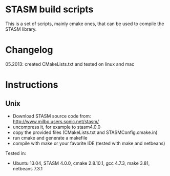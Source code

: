 STASM build scripts
===================

This is a set of scripts, mainly cmake ones, that can be used to compile the STASM library.

Changelog
=========
05.2013: created CMakeLists.txt and tested on linux and mac

Instructions
============

Unix
----

* Download STASM source code from: http://www.milbo.users.sonic.net/stasm/ 
* uncompress it, for example to stasm4.0.0
* copy the provided files (CMakeLists.txt and STASMConfig.cmake.in)
* run cmake and generate a makefile
* compile with make or your favorite IDE (tested with make and netbeans)


Tested in:
* Ubuntu 13.04, STASM 4.0.0, cmake 2.8.10.1, gcc 4.7.3, make 3.81, netbeans 7.3.1
